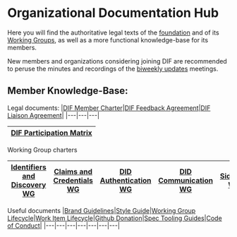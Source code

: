 # Organizational Documentation Hub
Here you will find the authoritative legal texts of the [foundation](https://github.com/decentralized-identity/org/tree/master/Org%20documents/Membership%20agreements) and of its [Working Groups](https://github.com/decentralized-identity/org/tree/master/Org%20documents/WG%20documents), as well as a more functional knowledge-base for its members.

New members and organizations considering joining DIF are recommended to peruse the minutes and recordings of the [biweekly updates](https://github.com/decentralized-identity/org/blob/master/bi-weekly/agenda.md) meetings.

## Member Knowledge-Base:

Legal documents: 
|[DIF Member Charter](https://github.com/decentralized-identity/org/blob/master/Org%20documents/Membership%20agreements/DIF%20Project%20Charter%20_4.0.2.pdf)|[DIF Feedback Agreement](https://github.com/decentralized-identity/org/blob/master/Org%20documents/Membership%20agreements/DIF%20Feedback%20Agreement%20v.%204.0.2_3_18.pdf)|[DIF Liaison Agreement](https://github.com/decentralized-identity/org/blob/master/Org%20documents/Membership%20agreements/DIF%20Generic%20Liaison%20Agreement_preview.pdf)|
|---|---|---|

|[DIF Participation Matrix](https://bit.ly/DIF_participationmatrix_5)|
|---|

Working Group charters 

|[Identifiers and Discovery WG](https://github.com/decentralized-identity/org/blob/master/Org%20documents/WG%20documents/DIF_ID_WG_charter_v1.pdf)|[Claims and Credentials WG](https://github.com/decentralized-identity/org/blob/master/Org%20documents/WG%20documents/DIF_CC_WG_charter_v1.pdf)|[DID Authentication WG](https://github.com/decentralized-identity/org/blob/master/Org%20documents/WG%20documents/DIF_DIDAuth_WG_charter_v1.pdf)|[DID Communication WG](https://github.com/decentralized-identity/org/blob/master/Org%20documents/WG%20documents/DIF_DIDcomm_WG_Charter_v1.pdf)|[Sidetree WG](https://github.com/decentralized-identity/org/blob/master/Org%20documents/WG%20documents/DIF_Sidetree_WG_charter_v1.pdf)|[Secure Data Storage WG](https://github.com/decentralized-identity/org/blob/master/Org%20documents/WG%20documents/DIF_SDS_WG_charter_v1.pdf)|[KERI WG](https://github.com/decentralized-identity/org/blob/master/Org%20documents/WG%20documents/DIF_KERI_WG_charter_v1.pdf)| [Wallet Security WG](https://github.com/decentralized-identity/org/blob/master/Org%20documents/WG%20documents/DIF_Wallet_Security_WG_Charter_20210616.pdf) | [Applied Crytpo WG](https://github.com/decentralized-identity/org/blob/master/Org%20documents/WG%20documents/DIF_Applied Crypto_WG_charter_v2.pdf)|
|---|---|---|---|---|---|---|---|---|

Useful documents
|[Brand Guidelines](brand-guidelines.md)|[Style Guide](style-guide.md)|[Working Group Lifecycle](working-group-lifecycle.md)|[Work Item Lifecycle](work-item-lifecycle.md)|[Github Donation](github-donation.md)|[Spec Tooling Guides](spec-tooling-guides.md)|[Code of Conduct](code-of-conduct.md)|
|---|---|---|---|---|---|---|
